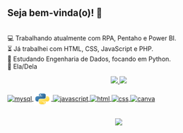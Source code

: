 ## Seja bem-vinda(o)! 🦄
<br>💻 Trabalhando atualmente com RPA, Pentaho e Power BI.
<br>⏳ Já trabalhei com HTML, CSS, JavaScript e PHP.
<br>🐍 Estudando Engenharia de Dados, focando em Python.
<br>👩 Ela/Dela
<div align="center">
  <a href="https://github.com/jba93">
  <img height="180em" src="https://github-readme-stats.vercel.app/api?username=jba93&show_icons=true&theme=panda&include_all_commits=true&count_private=true"/>
  <img height="180em" src="https://github-readme-stats.vercel.app/api/top-langs/?username=rafaballerini&layout=compact&langs_count=7&theme=panda"/>
</div>
<div style="display: inline_block"><br>        
  <img align="center" alt="mysql" height="30" width="40" src="https://cdn.jsdelivr.net/gh/devicons/devicon/icons/mysql/mysql-original.svg">
  <img align="center" alt="python" height="30" width="40" src="https://raw.githubusercontent.com/devicons/devicon/master/icons/python/python-original.svg">
  <img align="center" alt="javascript" height="30" width="40" src="https://cdn.jsdelivr.net/gh/devicons/devicon/icons/javascript/javascript-original.svg">
  <img align="center" alt="html" height="30" width="40" src="https://cdn.jsdelivr.net/gh/devicons/devicon/icons/html5/html5-original.svg">
  <img align="center" alt="css" height="30" width="40" src="https://cdn.jsdelivr.net/gh/devicons/devicon/icons/css3/css3-original.svg">  
  <img align="center" alt="canva" height="30" width="40" src="https://cdn.jsdelivr.net/gh/devicons/devicon/icons/canva/canva-original.svg">  
</div>
  
  
  ##
<div align="center">
    <a href="https://www.linkedin.com/in/juliana-arvani/" target="_blank"><img src="https://img.shields.io/badge/-LinkedIn-%230077B5?style=for-the-badge&logo=linkedin&logoColor=white" target="_blank"></a>
</div>
